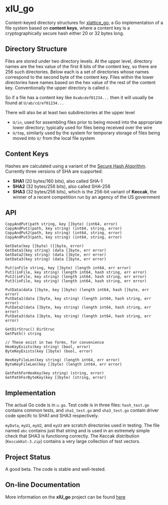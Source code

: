 # xlU_go

Content-keyed directory structures for
[xlattice_go;](https://jddixon.github.io/xlattice_go)
a Go implementation of a file system
based on **content keys**, where a content key is a cryptographically
secure hash either 20 or 32 bytes long.

## Directory Structure

Files are stored under two directory levels.
At the upper level, directory names are the hex value of the first
8 bits of the content key, so there are 256 such directories.
Below each is a set of directories whose names correspond to the
second byte of the content key.  Files within the lower directories
have names based on the hex value of the rest of the content key.
Conventionally the upper directory is called `U`.

So if a file has a content key like `0xabcdef01234...` then it will
usually be found at `U/ab/cd/ef01234...`

There will also be at least two subdirectories at the upper level

* `U/in`, used for assembling files prior to being moved into the
  appropriate lower directory; typically used for files being
  received over the wire
* `U/tmp`, similarly used by the system for temporary storage of files
  being moved into `U/` from the local file system

## Content Keys

Hashes are calculated using
a variant of the
[Secure Hash Algorithm](https://en.wikipedia.org/wiki/Secure_Hash_Algorithm).
Currently three versions of SHA are supported:

* **SHA1** (20 bytes/160 bits), also called SHA-1
* **SHA2** (32 bytes/256 bits), also called SHA-256
* **SHA3** (32 bytes/256 bits), which is the 256-bit variant of **Keccak**,
  the winner of a recent competition run by an agency of the US government

## API

	CopyAndPut(path string, key []byte) (int64, error)
	CopyAndPut1(path, key string) (int64, string, error)
	CopyAndPut2(path, key string) (int64, string, error)
	CopyAndPut3(path, key string) (int64, string, error)

	GetData(key []byte) ([]byte, error)
	GetData1(key string) (data []byte, err error)
	GetData2(key string) (data []byte, err error)
	GetData3(key string) (data []byte, err error)

	Put(inFile string, key []byte) (length int64, err error)
	Put1(inFile, key string) (length int64, hash string, err error)
	Put2(inFile, key string) (length int64, hash string, err error)
	Put3(inFile, key string) (length int64, hash string, err error)

	PutData(data []byte, key []byte) (length int64, hash []byte, err error)
	PutData1(data []byte, key string) (length int64, hash string, err error)
	PutData2(data []byte, key string) (length int64, hash string, err error)
	PutData3(data []byte, key string) (length int64, hash string, err error)

	GetDirStruc() DirStruc
	GetPath() string

	// These exist in two forms, for convenience
	HexKeyExists(key string) (bool, error)
	ByteKeyExists(key []byte) (bool, error)

	HexKeyFileLen(key string) (length int64, err error)
	ByteKeyFileLen(key []byte) (length int64, err error)

	GetPathForHexKey(key string) (string, error)
	GetPathForByteKey(key []byte) (string, error)

## Implementation

The actual Go code is in `u.go`.  Test code is in three files:
`hash_test.go` contains common tests, and `sha1_test.go` and
`sha3_test.go` contain driver code specifc to SHA1 and SHA3 respectively.

`myData`, `myU1`, `myU2`, and `myU3` are scratch directories used in testing.
The file named `abc` contains just that string and is used in an
extremely simple check that SHA3 is functionng correctly.
The Keccak distribution (`KeccakKat-3.zip`) contains a very large collection
of test vectors.

## Project Status

A good beta.  The code is stable and well-tested.

## On-line Documentation

More information on the **xlU_go** project can be found
[here](https://jddixon.github.io/xlU_go)
